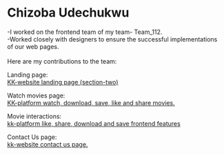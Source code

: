 <h1>Chizoba Udechukwu</h1>

-I worked on the frontend team of my team- Team_112.<br>
-Worked closely with designers to ensure the successful implementations of our web pages.<br><br>
Here are my contributions to the team:

  Landing page:<br>
   <a href="https://github.com/zuri-training/kk-website/issues/21#issue-1323450274">KK-website landing page (section-two)</a>
   
  Watch movies page:<br>
   <a href="https://github.com/zuri-training/kk-platform/issues/23#issue-1333675273">KK-platform watch, download, save, like and share movies.</a>
   
  Movie interactions:<br>
    <a href="#">kk-platform like, share, download and save frontend features</a>
   
 Contact Us page:<br>
   <a href="https://github.com/zuri-training/kk-website/issues/18#issue-1323449177">kk-website contact us page.</a>
